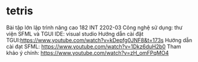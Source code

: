 # tetris
Bài tập lớn lập trình nâng cao 182 INT 2202-03 
Công nghệ sử dụng: thư viện SFML và TGUI
IDE: visual studio 
Hướng dẫn cài đặt TGUI:https://www.youtube.com/watch?v=kDepfg0JNF8&t=173s
Hướng dẫn cài đạt SFML: https://www.youtube.com/watch?v=1Dkz6duH2b0
Tham khảo ý chính: https://www.youtube.com/watch?v=zH_omFPqMO4
